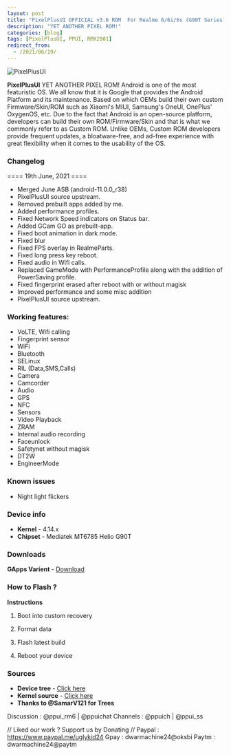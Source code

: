 ```yaml
---
layout: post
title: "PixelPlusUI OFFICIAL v3.6 ROM  For Realme 6/6i/6s (G90T Series)"
description: "YET ANOTHER PIXEL ROM!"
categories: [blog]
tags: [PixelPlusUI, PPUI, RMX2001]
redirect_from:
  - /2021/06/19/
---
```


![PixelPlusUI](https://gitlab.com/sribalaji/sribalaji.gitlab.io/-/raw/master/assets/images/headers/PPUI_v3.6.jpg?raw=true)

**PixelPlusUI** YET ANOTHER PIXEL ROM!
Android is one of the most featuristic OS. We all know that it is Google that provides the Android Platform and its maintenance. Based on which OEMs build their own custom Firmware/Skin/ROM such as Xiaomi's MIUI, Samsung's OneUI, OnePlus' OxygenOS, etc. Due to the fact that Android is an open-source platform, developers can build their own ROM/Firmware/Skin and that is what we commonly refer to as Custom ROM. Unlike OEMs, Custom ROM developers provide frequent updates, a bloatware-free, and ad-free experience with great flexibility when it comes to the usability of the OS.

### Changelog
==== 19th June, 2021 ====

* Merged June ASB (android-11.0.0_r38) 
* PixelPlusUI source upstream.
* Removed prebuilt apps added by me.
* Added performance profiles.
* Fixed Network Speed indicators on Status bar.
* Added GCam GO as prebuilt-app.
* Fixed boot animation in dark mode.
* Fixed blur
* Fixed FPS overlay in RealmeParts.
* Fixed long press key reboot.
* Fixed audio in Wifi calls.
* Replaced GameMode with PerformanceProfile along with the addition of PowerSaving profile.
* Fixed fingerprint erased after reboot with or without magisk
* Improved performance and some misc addition
* PixelPlusUI source upstream.

### Working features:
* VoLTE, Wifi calling
* Fingerprint sensor
* WiFi
* Bluetooth
* SELinux
* RIL (Data,SMS,Calls)
* Camera
* Camcorder
* Audio
* GPS
* NFC
* Sensors
* Video Playback
* ZRAM
* Internal audio recording
* Faceunlock
* Safetynet without magisk
* DT2W
* EngineerMode

### Known issues
* Night light flickers

### Device info
* **Kernel** - 4.14.x
* **Chipset** - Mediatek MT6785 Helio G90T

### Downloads
**GApps Varient** - [Download](https://www.pling.com/p/1527593/#files-panel)

### How to Flash ?
**Instructions**

1) Boot into custom recovery 

2) Format data

3) Flash latest build

4) Reboot your device 

### Sources
* **Device tree** - [Click here](https://gitlab.com/sribalaji/device_realme_RMX2001)
* **Kernel source** - [Click here](https://github.com/ManshuTyagi/kernel_realme_RMX2001)
* **Thanks to @SamarV121 for Trees**

Discussion : @ppui_rm6 | @ppuichat 
Channels : @ppuich | @ppui_ss

// Liked our work ? Support us by Donating //
Paypal : https://www.paypal.me/uglykid24
Gpay : dwarmachine24@oksbi
Paytm : dwarmachine24@paytm